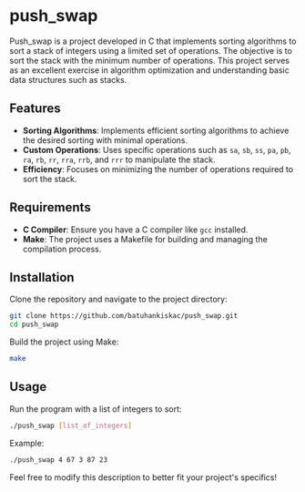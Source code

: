 # push_swap

Push_swap is a project developed in C that implements sorting algorithms to sort a stack of integers using a limited set of operations. The objective is to sort the stack with the minimum number of operations. This project serves as an excellent exercise in algorithm optimization and understanding basic data structures such as stacks.

## Features

- **Sorting Algorithms**: Implements efficient sorting algorithms to achieve the desired sorting with minimal operations.
- **Custom Operations**: Uses specific operations such as `sa`, `sb`, `ss`, `pa`, `pb`, `ra`, `rb`, `rr`, `rra`, `rrb`, and `rrr` to manipulate the stack.
- **Efficiency**: Focuses on minimizing the number of operations required to sort the stack.

## Requirements

- **C Compiler**: Ensure you have a C compiler like `gcc` installed.
- **Make**: The project uses a Makefile for building and managing the compilation process.

## Installation

Clone the repository and navigate to the project directory:
```sh
git clone https://github.com/batuhankiskac/push_swap.git
cd push_swap
```

Build the project using Make:
```sh
make
```

## Usage

Run the program with a list of integers to sort:
```sh
./push_swap [list_of_integers]
```
Example:
```sh
./push_swap 4 67 3 87 23
```

Feel free to modify this description to better fit your project's specifics!
